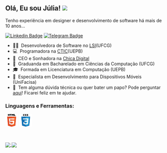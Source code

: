 ## Olá, Eu sou Júlia! <img src="https://media.giphy.com/media/hvRJCLFzcasrR4ia7z/giphy.gif" width="25px">

Tenho experiência em designer e desenvolvimento de software há mais de 10 anos...

[![Linkedin Badge](https://img.shields.io/badge/-LinkedIn-0e76a8?style=flat-square&logo=Linkedin&logoColor=white)](https://linkedin.com/in/juliafealves)
[![Telegram Badge](https://img.shields.io/badge/-Telegram-0088cc?style=flat-square&logo=Telegram&logoColor=white)](https://t.me/juliafealves)

- 👩‍💻 &nbsp;Desenvolvedora de Software no [LSI](https://sites.google.com/view/lsi-ufcg)(UFCG)
- 💻 &nbsp;Programadora na [CTIC](https://ctic.uepb.edu.br/)(UEPB)
- 👔 &nbsp;CEO e Sonhadora na [Chica Digital](https://github.com/chicadigital)
- 🏫 &nbsp;Graduanda em Bacharelado em Ciências da Computação (UFCG)
- 🎓 &nbsp;Formada em Licenciatura em Computação (UEPB)
- 📱 &nbsp;Especialista em Desenvolvimento para Dispositivos Móveis (UniFacisa)
- 💬 &nbsp;Tem alguma dúvida técnica ou quer bater um papo? Pode perguntar [aqui](https://github.com/juliafealves/juliafealves/issues/1)! Ficarei feliz em te ajudar.

### Linguagens e Ferramentas:

<p>
<img height="40" src="https://raw.githubusercontent.com/github/explore/80688e429a7d4ef2fca1e82350fe8e3517d3494d/topics/html/html.png">
<img height="40" src="https://raw.githubusercontent.com/github/explore/80688e429a7d4ef2fca1e82350fe8e3517d3494d/topics/css/css.png">
</p>
<br>

<p>
  <a href="https://github.com/anuraghazra/github-readme-stats">
    <img
      align="center"
      src="https://github-readme-stats.vercel.app/api/top-langs/?username=juliafealves&layout=compact&custom_title=Top%20Linguagens"
    />
  </a>
  <a href="https://github.com/anuraghazra/github-readme-stats">
    <img
      align="center"
      height="165"
      src="https://github-readme-stats.vercel.app/api?username=juliafealves&count_private=true&show_icons=true&custom_title=Github%20Status&hide=issues"
    />
  </a>
</p>

